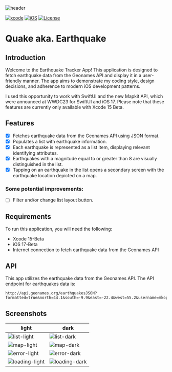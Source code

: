 ![header](https://github.com/chrishoste/Quake/assets/22995847/e402478b-27f0-41d5-b024-2b3e3c8c5865)

[![xcode](https://img.shields.io/badge/xcode-15_Beta-green)](https://img.shields.io/badge/xcode-15_Beta-Green)
[![iOS](https://img.shields.io/badge/iOS-17_Beta-green)](https://img.shields.io/badge/iOS-17_Beta-Green)
[![License](https://img.shields.io/badge/license-MIT-blue.svg)](https://opensource.org/licenses/MIT)

# Quake aka. Earthquake
## Introduction
Welcome to the Earthquake Tracker App! This application is designed to fetch earthquake data from the Geonames API and display it in a user-friendly manner. The app aims to demonstrate my coding style, design decisions, and adherence to modern iOS development patterns.

I used this opportunity to work with SwiftUI and the new Mapkit API, which were announced at WWDC23 for SwiftUI and iOS 17. Please note that these features are currently only available with Xcode 15 Beta.

## Features
- [x] Fetches earthquake data from the Geonames API using JSON format.
- [x] Populates a list with earthquake information.
- [x] Each earthquake is represented as a list item, displaying relevant identifying attributes.
- [x] Earthquakes with a magnitude equal to or greater than 8 are visually distinguished in the list.
- [x] Tapping on an earthquake in the list opens a secondary screen with the earthquake location depicted on a map.

### Some potential improvements:
- [ ] Filter and/or change list layout button.

## Requirements

To run this application, you will need the following:
- Xcode 15-Beta
- iOS 17-Beta
- Internet connection to fetch earthquake data from the Geonames API

## API

This app utilizes the earthquake data from the Geonames API. The API endpoint for earthquakes data is:

```
http://api.geonames.org/earthquakesJSON?formatted=true&north=44.1&south=-9.9&east=-22.4&west=55.2&username=mkoppelman
```

## Screenshots

| light | dark |
|-------|------|
|![list-light](https://github.com/chrishoste/Quake/assets/22995847/f97c9288-0335-408d-9d01-1f2469017372)|![list-dark](https://github.com/chrishoste/Quake/assets/22995847/09226f9c-8a76-4935-83bb-3b186e72006e)|
|![map-light](https://github.com/chrishoste/Quake/assets/22995847/55546e68-95b7-4f5d-bf56-29d0f904271f)|![map-dark](https://github.com/chrishoste/Quake/assets/22995847/c72d3044-bba2-4849-9ed1-1ccf31666d39)|
|![error-light](https://github.com/chrishoste/Quake/assets/22995847/f1053b10-0c94-4147-89c9-58492ddd3216)|![error-dark](https://github.com/chrishoste/Quake/assets/22995847/2fd04567-b1bb-4917-94c0-5a1b12ee43bb)|
|![loading-light](https://github.com/chrishoste/Quake/assets/22995847/d2b1fb40-f779-42d9-adfe-a8b0c280a4d1)|![loading-dark](https://github.com/chrishoste/Quake/assets/22995847/28ac7a37-9deb-478c-af30-6f4fb369a0bd)|









